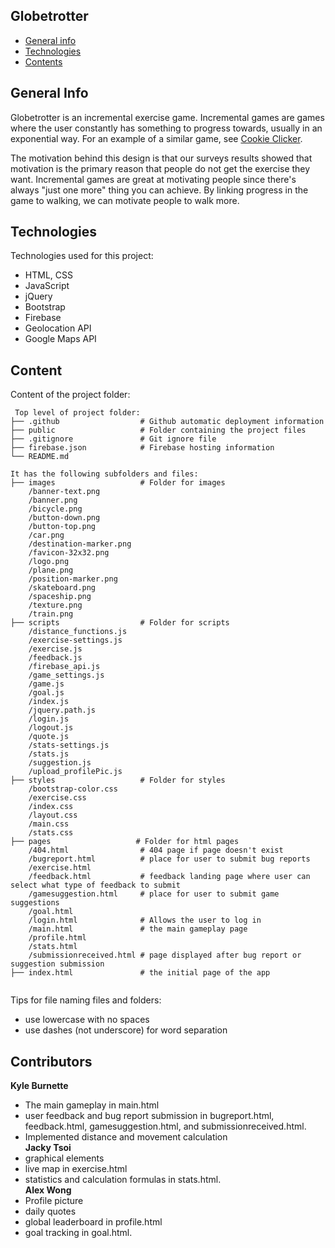 ## Globetrotter

- [General info](#general-info)
- [Technologies](#technologies)
- [Contents](#content)

## General Info

Globetrotter is an incremental exercise game. Incremental games are games where the user constantly has 
something to progress towards, usually in an exponential way. For an example of a similar game, see
[Cookie Clicker](https://orteil.dashnet.org/cookieclicker/).

The motivation behind this design is that our surveys results showed that motivation is the primary 
reason that people do not get the exercise they want. Incremental games are great at motivating
people since there's always "just one more" thing you can achieve. By linking progress in the game
to walking, we can motivate people to walk more.

## Technologies

Technologies used for this project:

- HTML, CSS
- JavaScript
- jQuery
- Bootstrap
- Firebase
- Geolocation API
- Google Maps API

## Content

Content of the project folder:

```
 Top level of project folder:
├── .github                  # Github automatic deployment information
├── public                   # Folder containing the project files
├── .gitignore               # Git ignore file
├── firebase.json            # Firebase hosting information
└── README.md

It has the following subfolders and files:
├── images                   # Folder for images
    /banner-text.png      
    /banner.png
    /bicycle.png
    /button-down.png
    /button-top.png
    /car.png
    /destination-marker.png
    /favicon-32x32.png
    /logo.png
    /plane.png
    /position-marker.png
    /skateboard.png
    /spaceship.png
    /texture.png
    /train.png
├── scripts                  # Folder for scripts
    /distance_functions.js
    /exercise-settings.js
    /exercise.js
    /feedback.js
    /firebase_api.js
    /game_settings.js
    /game.js
    /goal.js
    /index.js
    /jquery.path.js
    /login.js
    /logout.js
    /quote.js
    /stats-settings.js
    /stats.js
    /suggestion.js
    /upload_profilePic.js
├── styles                   # Folder for styles
    /bootstrap-color.css
    /exercise.css
    /index.css
    /layout.css
    /main.css
    /stats.css
├── pages                   # Folder for html pages
    /404.html                # 404 page if page doesn't exist
    /bugreport.html          # place for user to submit bug reports
    /exercise.html
    /feedback.html           # feedback landing page where user can select what type of feedback to submit
    /gamesuggestion.html     # place for user to submit game suggestions
    /goal.html
    /login.html              # Allows the user to log in
    /main.html               # the main gameplay page
    /profile.html
    /stats.html              
    /submissionreceived.html # page displayed after bug report or suggestion submission
├── index.html               # the initial page of the app
        

```

Tips for file naming files and folders:

- use lowercase with no spaces
- use dashes (not underscore) for word separation

## Contributors

**Kyle Burnette**
- The main gameplay in main.html
- user feedback and bug report submission in bugreport.html, feedback.html, gamesuggestion.html, and submissionreceived.html.
- Implemented distance and movement calculation  
**Jacky Tsoi**
- graphical elements
- live map in exercise.html
- statistics and calculation formulas in stats.html.  
**Alex Wong**
- Profile picture
- daily quotes
- global leaderboard in profile.html
- goal tracking in goal.html.
